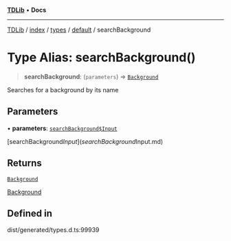 [**TDLib**](../../../../../../README.md) • **Docs**

***

[TDLib](../../../../../../modules.md) / [index](../../../../../README.md) / [types](../../../README.md) / [default](../README.md) / searchBackground

# Type Alias: searchBackground()

> **searchBackground**: (`parameters`) => [`Background`](Background-1.md)

Searches for a background by its name

## Parameters

• **parameters**: [`searchBackground$Input`](searchBackground$Input.md)

[searchBackground$Input](searchBackground$Input.md)

## Returns

[`Background`](Background-1.md)

[Background](Background-1.md)

## Defined in

dist/generated/types.d.ts:99939
